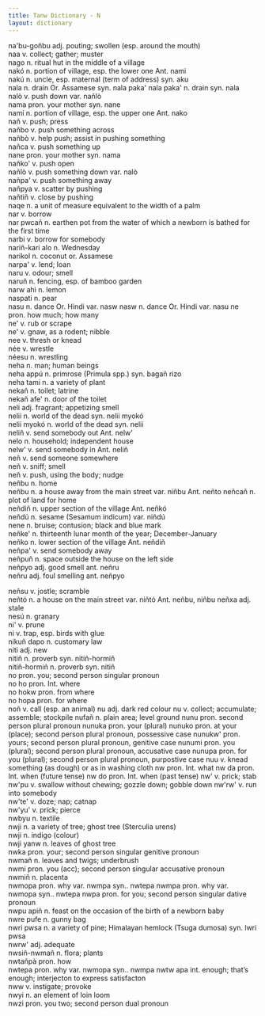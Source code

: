 ```yaml
---
title: Tanw Dictionary - N
layout: dictionary
---
```


na'bu-goñbu	adj.	pouting; swollen (esp. around the mouth)				
naa	v.	collect; gather; muster				
nago	n.	ritual hut in the middle of a village				
nakó	n.	portion of village, esp. the lower one	Ant.	nami		
nakú	n.	uncle, esp. maternal (term of address)	syn.	aku		
nala	n.	drain	Or.	Assamese	syn.	nala paka'
nala paka'	n.	drain	syn.	nala		
nalò	v.	push down	var.	nañlò		
nama	pron.	your mother	syn.	nane		
nami	n.	portion of village, esp. the upper one	Ant.	nako		
nañ	v.	push; press				
nañbo	v.	push something across				
nañbò	v.	help push; assist in pushing something				
nañca	v.	push something up				
nane	pron.	your mother	syn.	nama		
nañko'	v.	push open				
nañlò	v.	push something down	var.	nalò		
nañpa'	v.	push something away				
nañpya	v.	scatter by pushing				
nañtiñ	v.	close by pushing				
naqe	n.	a unit of measure equivalent to the width of a palm				
nar	v.	borrow				
nar pwcañ	n.	earthen pot from the water of which a newborn is bathed for the first time				
narbi	v.	borrow for somebody				
nariñ-kari alo	n.	Wednesday				
narikol	n.	coconut	or.	Assamese		
narpa'	v.	lend; loan				
naru	v.	odour; smell				
naruñ	n.	fencing, esp. of bamboo garden				
narw ahì	n.	lemon				
naspati	n.	pear				
nasu	n.	dance	Or.	Hindi	var.	nasw
nasw	n.	dance	Or.	Hindi	var.	nasu
ne	pron.	how much; how many				
ne'	v.	rub or scrape				
ne'	v.	gnaw, as a rodent; nibble				
nee	v.	thresh or knead				
née	v.	wrestle				
néesu	n.	wrestling				
neha	n.	man; human beings				
neha appú	n.	primrose (Primula spp.)	syn.	bagañ rizo		
neha tami	n.	a variety of plant				
nekañ	n.	toilet; latrine				
nekañ afe'	n.	door of the toilet				
neli	adj.	fragrant; appetizing smell				
nelii	n.	world of the dead	syn.	nelii myokó		
nelii myokó	n.	world of the dead	syn.	nelii		
neliñ	v.	send somebody out	Ant.	nelw'		
nelo	n.	household; independent house				
nelw'	v.	send somebody in	Ant.	neliñ		
neñ	v.	send someone somewhere				
neñ	v.	sniff; smell				
neñ	v.	push, using the body; nudge				
neñbu	n.	home				
neñbu	n.	a house away from the main street	var.	niñbu	Ant.	neñto
neñcañ	n.	plot of land for home				
neñdiñ	n.	upper section of the village	Ant.	neñkó		
neñdú	n.	sesame (Sesamum indicum)	var. 	niñdú		
nene	n.	bruise; contusion; black and blue mark				
neñke'	n.	thirteenth lunar month of the year; December-January				
neñko	n.	lower section of the village	Ant.	neñdiñ		
neñpa'	v.	send somebody away				
neñpuñ	n.	space outside the house on the left side				
neñpyo	adj.	good smell	ant.	neñru		
neñru	adj.	foul smelling	ant.	neñpyo		
						
neñsu	v.	jostle; scramble				
neñtó	n.	a house on the main street	var.	niñtó	Ant.	neñbu, niñbu
neñxa	adj.	stale				
nesú	n.	granary				
ni'	v.	prune				
ni	v.	trap, esp. birds with glue				
nikuñ dapo	n.	customary law				
niti	adj.	new				
nitiñ	n.	proverb	syn.	nitiñ-hormiñ		
nitiñ-hormiñ	n.	proverb	syn.	nitiñ		
no	pron.	you; second person singular pronoun				
no ho	pron. Int.	where				
no hokw	pron.	from where				
no hopa	pron.	for where				
noñ	v.	call (esp. an animal)
nu	adj.	dark red colour
nu	v.	collect; accumulate; assemble; stockpile
nufañ	n.	plain area; level ground
nunu	pron.	second person plural pronoun
nunuka	pron.	your (plural)
nunuko	pron.	at your (place); second person plural pronoun, possessive case
nunukw'	pron.	yours; second person plural pronoun, genitive case
nunumi	pron.	you (plural); second person plural pronoun, accusative case
nunupa	pron.	for you (plural); second person plural pronoun, purpostive case
nuu	v.	knead something (as dough) or as in washing cloth
nw	pron. Int.	what
nw da	pron. Int.	when (future tense)
nw do	pron. Int.	when (past tense)
nw'	v.	prick; stab
nw'pu	v.	swallow without chewing; gozzle down; gobble down
nw'rw'	v.	run into somebody				
nw'te'	v.	doze; nap; catnap				
nw'yu'	v.	prick; pierce				
nwbyu	n.	textile				
nwji	n.	a variety of tree; ghost tree (Sterculia urens)				
nwji	n.	indigo (colour)				
nwji yanw	n.	leaves of ghost tree				
nwka	pron.	your; second person singular genitive pronoun				
nwmañ	n.	leaves and twigs; underbrush				
nwmi	pron.	you (acc); second person singular accusative pronoun				
nwmiñ	n.	placenta				
nwmopa	pron.	why	var. 	nwmpa	syn..	nwtepa
nwmpa	pron.	why	var. 	nwmopa	syn..	nwtepa
nwpa	pron.	for you; second person singular dative pronoun				
nwpu apiñ	n.	feast on the occasion of the birth of a newborn baby				
nwre pufe	n.	gunny bag				
nwri pwsa	n.	a variety of pine; Himalayan hemlock (Tsuga dumosa)	syn.	lwri pwsa		
nwrw'	adj.	adequate				
nwsiñ-nwmañ	n.	flora; plants				
nwtañpà	pron.	how				
nwtepa	pron.	why	var. 	nwmopa	syn..	nwmpa
nwtw apa	int.	enough; that’s enough; interjecton to express satisfacton				
nww	v.	instigate; provoke				
nwyi	n.	an element of loin loom				
nwzi	pron.	you two; second person dual pronoun				
